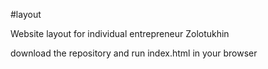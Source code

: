 #layout

Website layout for individual entrepreneur Zolotukhin

download the repository and run index.html in your browser